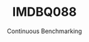 ---
layout: default
title: IMDBQ088
subtitle: Continuous Benchmarking
selected: IMDB
expanded: Benchmarking
benchmark: /individual_results/IMDBQ088.html
---